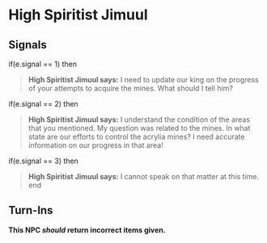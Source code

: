 # High Spiritist Jimuul


## Signals

if(e.signal == 1) then


>**High Spiritist Jimuul says:** I need to update our king on the progress of your attempts to acquire the mines. What should I tell him?

if(e.signal == 2) then


>**High Spiritist Jimuul says:** I understand the condition of the areas that you mentioned. My question  was related to the mines. In what state are our efforts to control the acrylia mines? I need accurate information on our progress in that area!

if(e.signal == 3) then


>**High Spiritist Jimuul says:** I cannot speak on that matter at this time.
end



## Turn-Ins



**This NPC *should* return incorrect items given.**





